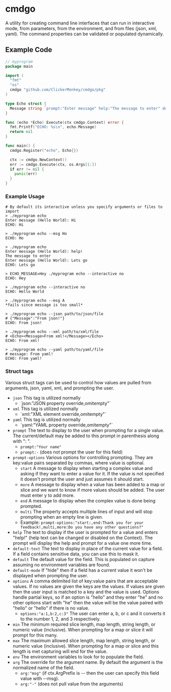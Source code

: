 # cmdgo
A utility for creating command line interfaces that can run in interactive mode, from parameters, from the environment, and from files (json, xml, yaml). The command properties can be validated or populated dynamically.

## Example Code

```go
// myprogram
package main

import (
  "fmt"
  "os"
  cmdgo "github.com/ClickerMonkey/cmdgo/pkg"
)

type Echo struct {
  Message string `prompt:"Enter message" help:"The message to enter" default:"Hello World" min:"2" env:"ECHO_MESSAGE" arg:"msg"`
}

func (echo *Echo) Execute(ctx cmdgo.Context) error {
  fmt.Printf("ECHO: %s\n", echo.Message)
  return nil
}

func main() {
  cmdgo.Register("echo", Echo{})

  ctx := cmdgo.NewContext()
  err := cmdgo.Execute(ctx, os.Args[1:])
  if err != nil {
    panic(err)
  }
}
```

### Example Usage

```
# By default its interactive unless you specify arguments or files to import
> ./myprogram echo
Enter message (Hello World): Hi
ECHO: Hi

> ./myprogram echo --msg Ho
ECHO: Ho

> ./myprogram echo
Enter message (Hello World): help!
The message to enter
Enter message (Hello World): Lets go
ECHO: Lets go

> ECHO_MESSAGE=Hey ./myprogram echo --interactive no
ECHO: Hey

> ./myprogram echo --interactive no
ECHO: Hello World

> ./myprogram echo --msg A
*fails since message is too small*

> ./myprogram echo --json path/to/json/file
# {"Message":"From json!"}
ECHO: From json!

> ./myprogram echo --xml path/to/xml/file
# <Echo><Message>From xml!</Message></Echo>
ECHO: From xml!

> ./myprogram echo --yaml path/to/yaml/file
# message: From yaml!
ECHO: From yaml!
```

### Struct tags
Various struct tags can be used to control how values are pulled from arguments, json, yaml, xml, and prompting the user.

- `json` This tag is utilized normally
  - \`json:"JSON property override,omitempty"`
- `xml` This tag is utilized normally
  - \`xml:"XML element override,omitempty"`
- `yaml` This tag is utilized normally
  - \`yaml:"YAML property override,omitempty"`
- `prompt` The text to display to the user when prompting for a single value. The current/default may be added to this prompt in parenthesis along with ": ".
  - `prompt:"Your name"`
  - `prompt:-` (does not prompt the user for this field)
- `prompt-options` Various options for controlling prompting. They are key:value pairs separated by commas, where value is optional.
  - `start` A message to display when starting a complex value and asking if they want to enter a value for it. If the value is not specified it doesn't prompt the user and just assumes it should start.
  - `more` A message to display when a value has been added to a map or slice and we want to know if more values should be added. The user must enter y to add more.
  - `end` A message to display when the complex value is done being prompted.
  - `multi` The property accepts multiple lines of input and will stop prompting when an empty line is given.
  - Example: `prompt-options:"start:,end:Thank you for your feedback!,multi,more:Do you have any other questions?"`
- `help` The text to display if the user is prompted for a value and enters "help!" (help text can be changed or disabled on the Context). The prompt will display the help and prompt for a value one more time.
- `default-text` The text to display in place of the current value for a field. If a field contains sensitive data, you can use this to mask it.
- `default` The default value for the field. This is populated on capture assuming no environment variables are found.
- `default-mode` If "hide" then if a field has a current value it won't be displayed when prompting the user.
- `options` A comma delimited list of key:value pairs that are acceptable values. If no values are given the keys are the values. If values are given then the user input is matched to a key and the value is used. Options handle partial keys, so if an option is "hello" and they enter "he" and no other options start with "he" then the value will be the value paired with "hello" or "hello" if there is no value.
  - `options:"a:1,b:2,c:3"` The user can enter a, b, or c and it converts it to the number 1, 2, and 3 respectively.
- `min` The minimum required slice length, map length, string length, or numeric value (inclusive). When prompting for a map or slice it will prompt for this many.
- `max` The maximum allowed slice length, map length, string length, or numeric value (inclusive). When prompting for a map or slice and this length is met capturing will end for the value.
- `env` The environment variables to look for to populate the field.
- `arg` The override for the argument name. By default the argument is the normalized name of the field.
  - `arg:"msg"` (if ctx.ArgPrefix is -- then the user can specify this field value with --msg).
  - `arg:"-"` (does not pull value from the arguments)